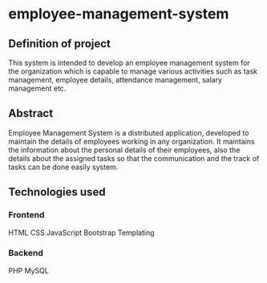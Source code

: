 # employee-management-system

## Definition of project

This system is intended to develop an employee management system for 
the organization which is capable to manage various activities such as 
task management, employee details, attendance management, salary 
management etc.

## Abstract
Employee Management System is a distributed application, developed to
maintain the details of employees working in any organization. It
maintains the information about the personal details of their employees,
also the details about the assigned tasks so that the communication and
the track of tasks can be done easily system.


## Technologies used

### Frontend
HTML
CSS
JavaScript
Bootstrap
Templating

### Backend
PHP
MySQL

